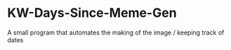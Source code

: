 # KW-Days-Since-Meme-Gen
A small program that automates the making of the image / keeping track of dates
